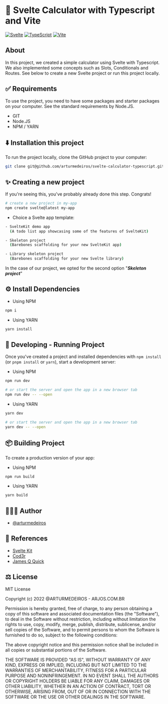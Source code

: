 # 🧮 Svelte Calculator with Typescript and Vite
[![Svelte](https://img.shields.io/badge/Svelte-000?style=for-the-badge&logo=Svelte)](https://nodejs.org/en/)
[![TypeScript](https://img.shields.io/badge/TypeScript-000?style=for-the-badge&logo=TypeScript)](https://nodejs.org/en/)
[![Vite](https://img.shields.io/badge/Vite-000?style=for-the-badge&logo=Vite)](https://nodejs.org/en/)

## About
In this project, we created a simple calculator using Svelte with Typescript. We also implemented some concepts such as Slots, Conditionals and Routes. See below to create a new Svelte project or run this project locally.

## ✅ Requirements
To use the project, you need to have some packages and starter packages on your computer.
See the standard requirements by Node.JS.

- GIT
- Node.JS
- NPM / YARN

## ⬇️ Installation this project

To run the project locally, clone the GitHub project to your computer:

```bash
git clone git@github.com/arturmedeiros/svelte-calculator-typescript.git
```

## ✨ Creating a new project

If you're seeing this, you've probably already done this step. Congrats!

```bash
# create a new project in my-app
npm create svelte@latest my-app
```

- Choice a Svelte app template:

```bash
- SvelteKit demo app
  (A todo list app showcasing some of the features of SvelteKit)

- Skeleton project
  (Barebones scaffolding for your new SvelteKit app)

- Library skeleton project
  (Barebones scaffolding for your new Svelte library)
```

In the case of our project, we opted for the second option "**_Skeleton project_**"


## ⚙️ Install Dependencies

- Using NPM

```bash
npm i
```

- Using YARN

```bash
yarn install
```


## 🚀 Developing - Running Project

Once you've created a project and installed dependencies with `npm install` (or `pnpm install` or `yarn`), start a development server:

- Using NPM

```bash
npm run dev

# or start the server and open the app in a new browser tab
npm run dev -- --open
```

- Using YARN

```bash
yarn dev

# or start the server and open the app in a new browser tab
yarn dev -- --open
```

## 📦 Building Project

To create a production version of your app:

- Using NPM

```bash
npm run build
```

- Using YARN

```bash
yarn build
```

## 🧑🏻‍💻 Author

- [@arturmedeiros](https://www.github.com/arturmedeiros)

## 📖 References

- [Svelte Kit](https://kit.svelte.dev/)
- [Cod3r](https://www.youtube.com/watch?v=SVNTizLyuvo)
- [James Q Quick](https://www.youtube.com/watch?v=5AUUSZ5wv10)


## ⚖️ License
MIT License

Copyright (c) 2022 @ARTURMEDEIROS - ARJOS.COM.BR

Permission is hereby granted, free of charge, to any person obtaining a copy of this software and associated documentation files (the "Software"), to deal in the Software without restriction, including without limitation the rights to use, copy, modify, merge, publish, distribute, sublicense, and/or sell copies of the Software, and to permit persons to whom the Software is furnished to do so, subject to the following conditions:

The above copyright notice and this permission notice shall be included in all copies or substantial portions of the Software.

THE SOFTWARE IS PROVIDED "AS IS", WITHOUT WARRANTY OF ANY KIND, EXPRESS OR IMPLIED, INCLUDING BUT NOT LIMITED TO THE WARRANTIES OF MERCHANTABILITY, FITNESS FOR A PARTICULAR PURPOSE AND NONINFRINGEMENT. IN NO EVENT SHALL THE AUTHORS OR COPYRIGHT HOLDERS BE LIABLE FOR ANY CLAIM, DAMAGES OR OTHER LIABILITY, WHETHER IN AN ACTION OF CONTRACT, TORT OR OTHERWISE, ARISING FROM, OUT OF OR IN CONNECTION WITH THE SOFTWARE OR THE USE OR OTHER DEALINGS IN THE SOFTWARE.



